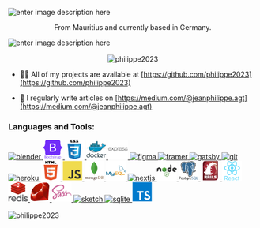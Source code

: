 ![enter image description here](https://lh3.googleusercontent.com/pw/AP1GczNd5OX-3qtAATRtGAEzJCNXcky80xyUoPh8h0B50CddzdzpfSodYFJyGkbFCuE-mnS0julmzprOgCdz99xRaH3QCJNGIqNIIwTb4KaEwU9Cte5E1WSPWBXLkkXk7JOyT76RTW1xbYtISKF0T2ZNlBXhyMpSzuS-cqkskAfUbEaWlgA2nlAM3TBOFowLrmdpswRWwI_sZKT9ohdnJopbGbATlWsGJvykCOlTF3Rfmv48uYL_g2fjyZ9WH4BxcP-v97pGMoBZJg1aexU40n3PtudEbxUyNlIcDjG0dEctl-mpjydgDv92UnMvrQ5ToN9CB-XTGaYb06GmDyKsqmT5z7Odv17qU7R9ctXPX8ZKj9XPx1ldMKwzPl4jhSe89e2AQ02179vNhMIQF5kShv2YakLq2PPpZ2y2CxWaRPuDuh0imLY4MYyvd2iNkAth_sg72KZMPPQM-FEpsTPftru9BFNoURWRAFsD8jNfZ_G8nTaKKqxWSoa_lOn6PzvLwGRAx19CSlvP1J2HOhcevxCFpnTx2vxA0qvmXPQKGx-2e0rM09s0vczh5dvVi504bQGjMak3UrcBv-QdqGYRK-YkZ4nMucSzXkNmE_NGPUC3GXkfpKTlLp-CSjscFOz0xZz1mHWWKb7lzx-DzwbI9QrUmYSENuY92vrDczXfnlbKBSqMr3EsPMHkWC8seXRB9dv9-14ovjsqdCrl0Hsu9E5p8oZYhJk5nGD1zd2Kgu1ZTlwJPX1Oo2_Pi40oJquUxnPDVqrdFIYuS85PS9chHYqdtusSBS-tIX0ofk_bcCz6EqLRUgU20jWXKe6KAlIOhLHGHNWes1p1sw8td9znrzp0s5E_3XIL2pDqteoXFh8AEnLgs7y_grp7fvrrzwTOGa10crn7Eccn0lQxT1AxLtdLLMyQK8U7nNvT8f4iVZ2YDigUgvGs1kxG_zgnysAY=w1372-h772-s-no?authuser=0)
<p align="center"> From Mauritius and currently based in Germany. </p>  

![enter image description here](https://lh3.googleusercontent.com/pw/AP1GczOWS-hmMTgyB1uBq3qDbXiS1IXRux-Yfwmv3WFupw-7xKic77RrTFwKvg4p1b7kFyhLGTzrGhlzd4wj4f9JI3pw_d-5gcMEdtbzgZwqYF0yVPXFSyEIkQE0xraJWOD8HELaC8rj-yCkJQB-mUbgQ1W1hithOqlVzXoFEhQuqOjG9Aff0Z4czXULwciFOQYT7-3UXBPk5X-VKiyX4x6rUUz1CA2NA-we_E9_Hx7odV3vJMacWZOcVYpRVuaQAoI1oMAOHAV8KgVBfCcmsywI5ILJ2l1P_W_r7Ctf5q-zg-tA-VDwtnMfN8-qlUw97qxG1kvOI9VcNjEvIeDm6KuA96AW9ds5Xdsp2IkAXsL8WU0kOVfscKGwgaciRb1Y83baMDOQ9nQix9EI7-tOlefBb4jjIF-xhftHfT-YtrYWFPvmWOKIMBtWhXxjZG3aOAUCTHDAunz5NqHp0_SPQSqp1jhfrSd1FziS0jeNsQd37ZTHV15XeOdjciPR3yuSRJQv407ZNye6L9zRHuMKPgvigIQQSp12CJxrBDAKiOtFsXSgkFqMrN9eXW-dFR-fZ7YjvvEgCRK6gOZ4XC_BYhsO_1m3EM8WLsG7AnQkXZJ-jAYqlGaYcc7A7CRklvWXweUBZguh-1JwjZHVJ0wzPTDNKyefVRdSEOo5PbrFsy09bFhGUr9P6m1G7ZbrnHjo7fWAxPoNpnLBy95OwWLeowhS1WQPBwpeCIdXhFzYgGJeFMCDNY0IGzUynhowvwAON2jFykRcgE9VAo6OSZTH8UK3Ur3Cjpmc9L6rGXoCQZIBO_Mxv-qvDD35WfujMqJnfzeNrM_Ah2whsZPIi9Q7dJR2lZ5oaca-Vdgz2yhyIC0YtAIzsg_OTa2XBXgH_hSbl85jT2Pc5Mlj5Wf0cxwHy0Bb1sOURGTi02MuX7NYV4x8EhfUvscZsm2WEzck1Oxh=w1372-h772-s-no?authuser=0)<div align="center">
	<p><img align="center" src="https://github-readme-stats.vercel.app/api/top-langs?	username=philippe2023&show_icons=true&locale=en&layout=compact" alt="philippe2023" /></p>
</div>




- 👨‍💻 All of my projects are available at [https://github.com/philippe2023](https://github.com/philippe2023)  
  
- 📝 I regularly write articles on [https://medium.com/@jeanphilippe.agt](https://medium.com/@jeanphilippe.agt)  
  

  

<h3 align="left">Languages and Tools:</h3>
<p align="left"> <a href="https://www.blender.org/" target="_blank" rel="noreferrer"> <img src="https://download.blender.org/branding/community/blender_community_badge_white.svg" alt="blender" width="40" height="40"/> </a> <a href="https://getbootstrap.com" target="_blank" rel="noreferrer"> <img src="https://raw.githubusercontent.com/devicons/devicon/master/icons/bootstrap/bootstrap-plain-wordmark.svg" alt="bootstrap" width="40" height="40"/> </a> <a href="https://www.w3schools.com/css/" target="_blank" rel="noreferrer"> <img src="https://raw.githubusercontent.com/devicons/devicon/master/icons/css3/css3-original-wordmark.svg" alt="css3" width="40" height="40"/> </a> <a href="https://www.docker.com/" target="_blank" rel="noreferrer"> <img src="https://raw.githubusercontent.com/devicons/devicon/master/icons/docker/docker-original-wordmark.svg" alt="docker" width="40" height="40"/> </a> <a href="https://expressjs.com" target="_blank" rel="noreferrer"> <img src="https://raw.githubusercontent.com/devicons/devicon/master/icons/express/express-original-wordmark.svg" alt="express" width="40" height="40"/> </a> <a href="https://www.figma.com/" target="_blank" rel="noreferrer"> <img src="https://www.vectorlogo.zone/logos/figma/figma-icon.svg" alt="figma" width="40" height="40"/> </a> <a href="https://www.framer.com/" target="_blank" rel="noreferrer"> <img src="https://www.vectorlogo.zone/logos/framer/framer-icon.svg" alt="framer" width="40" height="40"/> </a> <a href="https://www.gatsbyjs.com/" target="_blank" rel="noreferrer"> <img src="https://www.vectorlogo.zone/logos/gatsbyjs/gatsbyjs-icon.svg" alt="gatsby" width="40" height="40"/> </a> <a href="https://git-scm.com/" target="_blank" rel="noreferrer"> <img src="https://www.vectorlogo.zone/logos/git-scm/git-scm-icon.svg" alt="git" width="40" height="40"/> </a> <a href="https://heroku.com" target="_blank" rel="noreferrer"> <img src="https://www.vectorlogo.zone/logos/heroku/heroku-icon.svg" alt="heroku" width="40" height="40"/> </a> <a href="https://www.w3.org/html/" target="_blank" rel="noreferrer"> <img src="https://raw.githubusercontent.com/devicons/devicon/master/icons/html5/html5-original-wordmark.svg" alt="html5" width="40" height="40"/> </a> <a href="https://developer.mozilla.org/en-US/docs/Web/JavaScript" target="_blank" rel="noreferrer"> <img src="https://raw.githubusercontent.com/devicons/devicon/master/icons/javascript/javascript-original.svg" alt="javascript" width="40" height="40"/> </a> <a href="https://www.mongodb.com/" target="_blank" rel="noreferrer"> <img src="https://raw.githubusercontent.com/devicons/devicon/master/icons/mongodb/mongodb-original-wordmark.svg" alt="mongodb" width="40" height="40"/> </a> <a href="https://www.mysql.com/" target="_blank" rel="noreferrer"> <img src="https://raw.githubusercontent.com/devicons/devicon/master/icons/mysql/mysql-original-wordmark.svg" alt="mysql" width="40" height="40"/> </a> <a href="https://nextjs.org/" target="_blank" rel="noreferrer"> <img src="https://cdn.worldvectorlogo.com/logos/nextjs-2.svg" alt="nextjs" width="40" height="40"/> </a> <a href="https://nodejs.org" target="_blank" rel="noreferrer"> <img src="https://raw.githubusercontent.com/devicons/devicon/master/icons/nodejs/nodejs-original-wordmark.svg" alt="nodejs" width="40" height="40"/> </a> <a href="https://www.postgresql.org" target="_blank" rel="noreferrer"> <img src="https://raw.githubusercontent.com/devicons/devicon/master/icons/postgresql/postgresql-original-wordmark.svg" alt="postgresql" width="40" height="40"/> </a> <a href="https://rubyonrails.org" target="_blank" rel="noreferrer"> <img src="https://raw.githubusercontent.com/devicons/devicon/master/icons/rails/rails-original-wordmark.svg" alt="rails" width="40" height="40"/> </a> <a href="https://reactjs.org/" target="_blank" rel="noreferrer"> <img src="https://raw.githubusercontent.com/devicons/devicon/master/icons/react/react-original-wordmark.svg" alt="react" width="40" height="40"/> </a> <a href="https://redis.io" target="_blank" rel="noreferrer"> <img src="https://raw.githubusercontent.com/devicons/devicon/master/icons/redis/redis-original-wordmark.svg" alt="redis" width="40" height="40"/> </a> <a href="https://www.ruby-lang.org/en/" target="_blank" rel="noreferrer"> <img src="https://raw.githubusercontent.com/devicons/devicon/master/icons/ruby/ruby-original.svg" alt="ruby" width="40" height="40"/> </a> <a href="https://sass-lang.com" target="_blank" rel="noreferrer"> <img src="https://raw.githubusercontent.com/devicons/devicon/master/icons/sass/sass-original.svg" alt="sass" width="40" height="40"/> </a> <a href="https://www.sketch.com/" target="_blank" rel="noreferrer"> <img src="https://www.vectorlogo.zone/logos/sketchapp/sketchapp-icon.svg" alt="sketch" width="40" height="40"/> </a> <a href="https://www.sqlite.org/" target="_blank" rel="noreferrer"> <img src="https://www.vectorlogo.zone/logos/sqlite/sqlite-icon.svg" alt="sqlite" width="40" height="40"/> </a> <a href="https://www.typescriptlang.org/" target="_blank" rel="noreferrer"> <img src="https://raw.githubusercontent.com/devicons/devicon/master/icons/typescript/typescript-original.svg" alt="typescript" width="40" height="40"/> </a> </p>

<p><img align="center" src="https://github-readme-stats.vercel.app/api/top-langs?username=philippe2023&show_icons=true&locale=en&layout=compact" alt="philippe2023" /></p>
